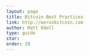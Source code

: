 ```yaml
---
layout: page
title: Bitcoin Best Practices
link: http://werunbitcoin.com
author: Matt Odell
type: guide
star: 
order: 29
---
```

